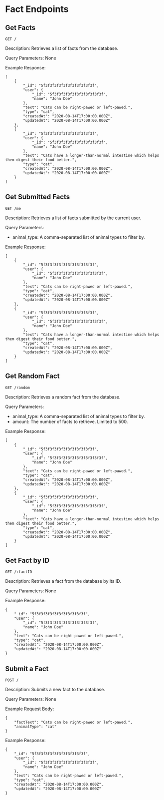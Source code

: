 

# Fact Endpoints

## Get Facts

```
GET /
```
Description: Retrieves a list of facts from the database.

Query Parameters: None

Example Response: 
```
[
    {
        "_id": "5f3f3f3f3f3f3f3f3f3f3f3f",
        "user": {
            "_id": "5f3f3f3f3f3f3f3f3f3f3f3f",
            "name": "John Doe"
        },
        "text": "Cats can be right-pawed or left-pawed.",
        "type": "cat",
        "createdAt": "2020-08-14T17:00:00.000Z",
        "updatedAt": "2020-08-14T17:00:00.000Z"
    },
    {
        "_id": "5f3f3f3f3f3f3f3f3f3f3f3f",
        "user": {
            "_id": "5f3f3f3f3f3f3f3f3f3f3f3f",
            "name": "John Doe"
        },
        "text": "Cats have a longer-than-normal intestine which helps them digest their food better.",
        "type": "cat",
        "createdAt": "2020-08-14T17:00:00.000Z",
        "updatedAt": "2020-08-14T17:00:00.000Z"
    }
]
```

## Get Submitted Facts

```
GET /me
```
Description: Retrieves a list of facts submitted by the current user.

Query Parameters: 
- animal_type: A comma-separated list of animal types to filter by.

Example Response: 
```
[
    {
        "_id": "5f3f3f3f3f3f3f3f3f3f3f3f",
        "user": {
            "_id": "5f3f3f3f3f3f3f3f3f3f3f3f",
            "name": "John Doe"
        },
        "text": "Cats can be right-pawed or left-pawed.",
        "type": "cat",
        "createdAt": "2020-08-14T17:00:00.000Z",
        "updatedAt": "2020-08-14T17:00:00.000Z"
    },
    {
        "_id": "5f3f3f3f3f3f3f3f3f3f3f3f",
        "user": {
            "_id": "5f3f3f3f3f3f3f3f3f3f3f3f",
            "name": "John Doe"
        },
        "text": "Cats have a longer-than-normal intestine which helps them digest their food better.",
        "type": "cat",
        "createdAt": "2020-08-14T17:00:00.000Z",
        "updatedAt": "2020-08-14T17:00:00.000Z"
    }
]
```

## Get Random Fact

```
GET /random
```
Description: Retrieves a random fact from the database.

Query Parameters: 
- animal_type: A comma-separated list of animal types to filter by.
- amount: The number of facts to retrieve. Limited to 500.

Example Response: 
```
[
    {
        "_id": "5f3f3f3f3f3f3f3f3f3f3f3f",
        "user": {
            "_id": "5f3f3f3f3f3f3f3f3f3f3f3f",
            "name": "John Doe"
        },
        "text": "Cats can be right-pawed or left-pawed.",
        "type": "cat",
        "createdAt": "2020-08-14T17:00:00.000Z",
        "updatedAt": "2020-08-14T17:00:00.000Z"
    },
    {
        "_id": "5f3f3f3f3f3f3f3f3f3f3f3f",
        "user": {
            "_id": "5f3f3f3f3f3f3f3f3f3f3f3f",
            "name": "John Doe"
        },
        "text": "Cats have a longer-than-normal intestine which helps them digest their food better.",
        "type": "cat",
        "createdAt": "2020-08-14T17:00:00.000Z",
        "updatedAt": "2020-08-14T17:00:00.000Z"
    }
]
```

## Get Fact by ID

```
GET /:factID
```
Description: Retrieves a fact from the database by its ID.

Query Parameters: None

Example Response: 
```
{
    "_id": "5f3f3f3f3f3f3f3f3f3f3f3f",
    "user": {
        "_id": "5f3f3f3f3f3f3f3f3f3f3f3f",
        "name": "John Doe"
    },
    "text": "Cats can be right-pawed or left-pawed.",
    "type": "cat",
    "createdAt": "2020-08-14T17:00:00.000Z",
    "updatedAt": "2020-08-14T17:00:00.000Z"
}
```

## Submit a Fact

```
POST /
```
Description: Submits a new fact to the database.

Query Parameters: None

Example Request Body: 
```
{
    "factText": "Cats can be right-pawed or left-pawed.",
    "animalType": "cat"
}
```

Example Response: 
```
{
    "_id": "5f3f3f3f3f3f3f3f3f3f3f3f",
    "user": {
        "_id": "5f3f3f3f3f3f3f3f3f3f3f3f",
        "name": "John Doe"
    },
    "text": "Cats can be right-pawed or left-pawed.",
    "type": "cat",
    "createdAt": "2020-08-14T17:00:00.000Z",
    "updatedAt": "2020-08-14T17:00:00.000Z"
}
```
